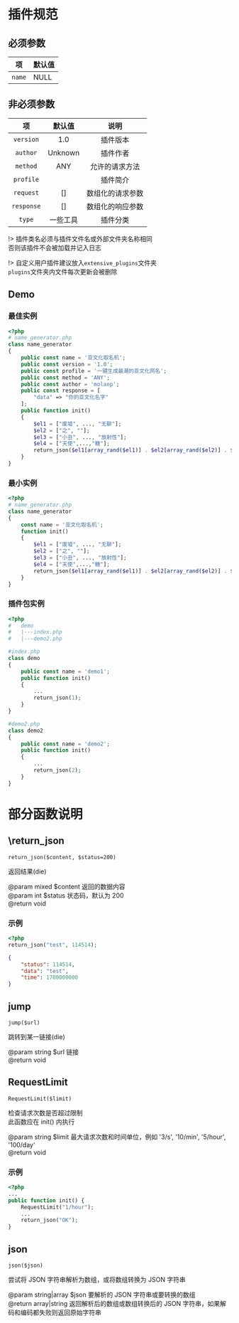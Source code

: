 # 插件规范

## 必须参数

|项|默认值|
|-|-|
|`name`|NULL|

## 非必须参数

|项|默认值|说明|
|:-:|:-:|:-:|
|`version`|1.0|插件版本|
|`author`|Unknown|插件作者|
|`method`|ANY|允许的请求方法|
|`profile`||插件简介|
|`request`|[]|数组化的请求参数|
|`response`|[]|数组化的响应参数|
|`type`|一些工具|插件分类|

!> 插件类名必须与插件文件名或外部文件夹名称相同<br>否则该插件不会被加载并记入日志

!> 自定义用户插件建议放入`extensive_plugins`文件夹<br>`plugins`文件夹内文件每次更新会被删除

## Demo

### 最佳实例

```php
<?php
# name_generator.php
class name_generator
{
    public const name = '亚文化取名机';
    public const version = '1.0';
    public const profile = '一键生成最潮的亚文化网名';
    public const method = 'ANY';
    public const author = 'molanp';
    public const response = [
        "data" => "你的亚文化名字"
    ];
    public function init()
    {
        $el1 = ["废墟", ..., "无聊"];
        $el2 = ["之", ""];
        $el3 = ["小丑", ..., "放射性"];
        $el4 = ["天使",...,"糖"];
        return_json($el1[array_rand($el1)] . $el2[array_rand($el2)] . $el3[array_rand($el3)] . $el4[array_rand($el4)]);
    }
}
```

### 最小实例

```php
<?php
# name_generator.php
class name_generator
{
    const name = '亚文化取名机';
    function init()
    {
        $el1 = ["废墟", ..., "无聊"];
        $el2 = ["之", ""];
        $el3 = ["小丑", ..., "放射性"];
        $el4 = ["天使",...,"糖"];
        return_json($el1[array_rand($el1)] . $el2[array_rand($el2)] . $el3[array_rand($el3)] . $el4[array_rand($el4)]);
    }
}
```

### 插件包实例

```php
<?php
#   demo
#   |---index.php
#   |---demo2.php

#index.php
class demo
{
    public const name = 'demo1';
    public function init()
    {
        ...
        return_json(1);
    }
}

#demo2.php
class demo2
{
    public const name = 'demo2';
    public function init()
    {
        ...
        return_json(2);
    }
}
```

# 部分函数说明

## \return_json

`return_json($content, $status=200)`

返回结果(die)

@param mixed $content 返回的数据内容<br>
@param int $status 状态码，默认为 200<br>
@return void

### 示例

```php
<?php
return_json("test", 114514);
```

```json
{
    "status": 114514,
    "data": "test",
    "time": 1700000000
}
```

## jump

`jump($url)`

跳转到某一链接(die)

@param string  $url 链接<br>
@return void

## RequestLimit

`RequestLimit($limit)`

检查请求次数是否超过限制<br>
此函数应在 init() 内执行

@param string $limit 最大请求次数和时间单位，例如 '3/s', '10/min', '5/hour', '100/day'<br>
@return void

### 示例

```php
<?php
...
public function init() {
    RequestLimit("1/hour");
    ...
    return_json("OK");
}
```

## json

`json($json)`

尝试将 JSON 字符串解析为数组，或将数组转换为 JSON 字符串

@param string|array $json 要解析的 JSON 字符串或要转换的数组<br>
@return array|string 返回解析后的数组或数组转换后的 JSON 字符串，如果解码和编码都失败则返回原始字符串
